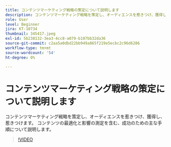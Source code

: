 ```yaml
---
title: コンテンツマーケティング戦略の策定について説明します
description: コンテンツマーケティング戦略を策定し、オーディエンスを惹きつけ、獲得し、惹きつけます。
role: User
level: Beginner
jira: KT-10734
thumbnail: 345417.jpeg
exl-id: 5b238132-3ea3-4cc8-a079-b107bb32da36
source-git-commit: c2aa5a0dbd22bb949a865f219e5ecbc2c96d6286
workflow-type: tm+mt
source-wordcount: '54'
ht-degree: 0%

---
```


# コンテンツマーケティング戦略の策定について説明します

コンテンツマーケティング戦略を策定し、オーディエンスを惹きつけ、獲得し、惹きつけます。 コンテンツの最適化と影響の測定を含む、成功のための主な手順について説明します。

>[!VIDEO](https://video.tv.adobe.com/v/345417/?quality=12&learn=on)
